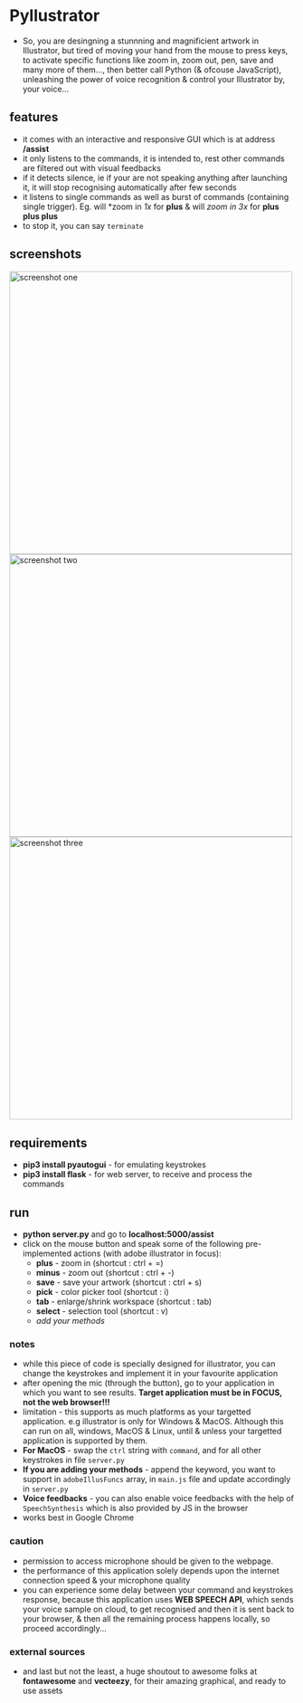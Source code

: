 # Pyllustrator
* So, you are desingning a stunnning and magnificient artwork in Illustrator, but tired of moving your hand from the mouse to press keys, to activate specific functions like zoom in, zoom out, pen, save and many more of them..., then better call Python (& ofcouse JavaScript), unleashing the power of voice recognition & control your Illustrator by, your voice...

## features
* it comes with an interactive and responsive GUI which is at address **/assist**
* it only listens to the commands, it is intended to, rest other commands are filtered out with visual feedbacks
* if it detects silence, ie if your are not speaking anything after launching it, it will stop recognising automatically after few seconds
* it listens to single commands as well as burst of commands (containing single trigger). Eg. will *zoom in *1x* for **plus** & will *zoom in 3x* for **plus plus plus**
* to stop it, you can say ```terminate```

## screenshots
<img src="./screenshots/one.png" alt="screenshot one" title="ready to hear you" width="500px" />
<img src="./screenshots/two.png" alt="screenshot two" title="listening to you" width="500px" />
<img src="./screenshots/three.png" alt="screenshot three" title="when you go unnoticed" width="500px" />

## requirements
* **pip3 install pyautogui** - for emulating keystrokes
* **pip3 install flask** - for web server, to receive and process the commands

## run
* **python server.py** and go to **localhost:5000/assist**
* click on the mouse button and speak some of the following pre-implemented actions (with adobe illustrator in focus):
    * **plus** - zoom in (shortcut : ctrl + =)
    * **minus** - zoom out (shortcut : ctrl + -)
    * **save** - save your artwork (shortcut : ctrl + s)
    * **pick** - color picker tool (shortcut : i)
    * **tab** - enlarge/shrink workspace (shortcut : tab)
    * **select** - selection tool (shortcut : v)
    * *add your methods*

### notes
* while this piece of code is specially designed for illustrator, you can change the keystrokes and implement it in your favourite application
* after opening the mic (through the button), go to your application in which you want to see results. **Target application must be in FOCUS, not the web browser!!!**
* limitation - this supports as much platforms as your targetted application. e.g illustrator is only for Windows & MacOS. Although this can run on all, windows, MacOS & Linux, until & unless your targetted application is supported by them.
* **For MacOS** - swap the ```ctrl``` string with ```command```, and for all other keystrokes in file ```server.py```
* **If you are adding your methods** - append the keyword, you want to support in ```adobeIllusFuncs``` array, in ```main.js``` file and update accordingly in ```server.py```
* **Voice feedbacks** - you can also enable voice feedbacks with the help of ```SpeechSynthesis``` which is also provided by JS in the browser
* works best in Google Chrome

### caution
* permission to access microphone should be given to the webpage.
* the performance of this application solely depends upon the internet connection speed & your microphone quality
* you can experience some delay between your command and keystrokes response, because this application uses **WEB SPEECH API**, which sends your voice sample on cloud, to get recognised and then it is sent back to your browser, & then all the remaining process happens locally, so proceed accordingly...

### external sources
* and last but not the least, a huge shoutout to awesome folks at **fontawesome** and **vecteezy**, for their amazing graphical, and ready to use assets